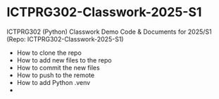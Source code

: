 # ICTPRG302-Classwork-2025-S1

ICTPRG302 (Python) Classwork Demo Code &amp; 
Documents for 2025/S1 (Repo: ICTPRG302-Classwork-2025-S1)

- How to clone the repo
- How to add new files to the repo
- How to commit the new files
- How to push to the remote
- How to add Python .venv
- 